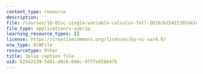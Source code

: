 ```yaml
---
content_type: resource
description: ''
file: /courses/18-01sc-single-variable-calculus-fall-2010/b25421395d41d8cb6b6c977fe858b47b_-MI0b4h3rS0.srt
file_type: application/x-subrip
learning_resource_types: []
license: https://creativecommons.org/licenses/by-nc-sa/4.0/
ocw_type: OCWFile
resourcetype: Other
title: 3play caption file
uid: b2542139-5d41-d8cb-6b6c-977fe858b47b
---
```

